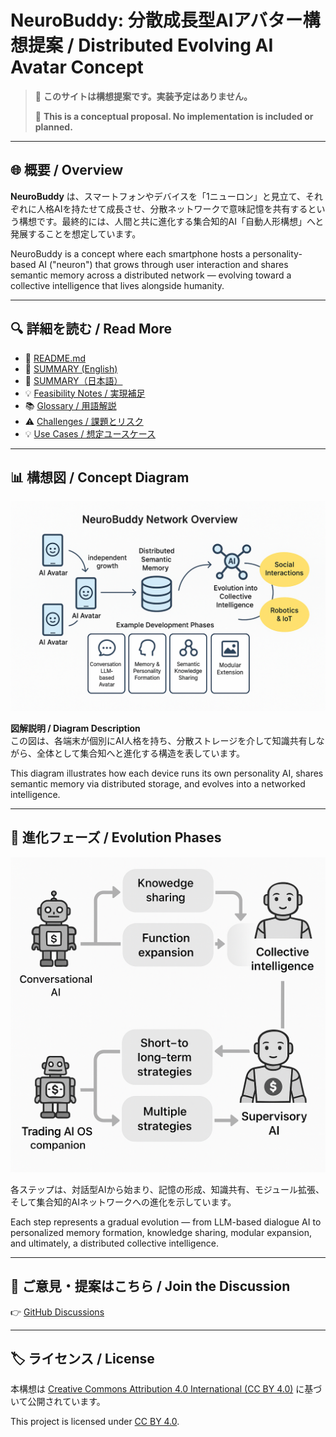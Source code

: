 # NeuroBuddy: 分散成長型AIアバター構想提案 / Distributed Evolving AI Avatar Concept

> 🧠 **このサイトは構想提案です。実装予定はありません。**
>
> 🧠 **This is a conceptual proposal. No implementation is included or planned.**

---

## 🌐 概要 / Overview

**NeuroBuddy** は、スマートフォンやデバイスを「1ニューロン」と見立て、それぞれに人格AIを持たせて成長させ、分散ネットワークで意味記憶を共有するという構想です。最終的には、人間と共に進化する集合知的AI「自動人形構想」へと発展することを想定しています。

NeuroBuddy is a concept where each smartphone hosts a personality-based AI ("neuron") that grows through user interaction and shares semantic memory across a distributed network — evolving toward a collective intelligence that lives alongside humanity.

---

## 🔍 詳細を読む / Read More

- 📄 [README.md](../README.md)
- 🧠 [SUMMARY (English)](./SUMMARY.md)
- 🧠 [SUMMARY（日本語）](./SUMMARY_ja.md)
- 💡 [Feasibility Notes / 実現補足](./FeasibilityNotes.md)
- 📚 [Glossary / 用語解説](./Glossary.md)
- ⚠️ [Challenges / 課題とリスク](./Challenges.md)
- 💡 [Use Cases / 想定ユースケース](./UseCases.md)

---

## 📊 構想図 / Concept Diagram

![NeuroBuddy Network Overview](../assets/NeuroBuddy_Network_Overview.png)

**図解説明 / Diagram Description**  
この図は、各端末が個別にAI人格を持ち、分散ストレージを介して知識共有しながら、全体として集合知へと進化する構造を表しています。

This diagram illustrates how each device runs its own personality AI, shares semantic memory via distributed storage, and evolves into a networked intelligence.

---

## 🧠 進化フェーズ / Evolution Phases

![NeuroBuddy Evolution Phases](../assets/phase_evolution_diagram.png)

各ステップは、対話型AIから始まり、記憶の形成、知識共有、モジュール拡張、そして集合知的AIネットワークへの進化を示しています。

Each step represents a gradual evolution — from LLM-based dialogue AI to personalized memory formation, knowledge sharing, modular expansion, and ultimately, a distributed collective intelligence.

---

## 💬 ご意見・提案はこちら / Join the Discussion

👉 [GitHub Discussions](https://github.com/あなたのユーザー名/neurobuddy/discussions)

---

## 🏷️ ライセンス / License

本構想は [Creative Commons Attribution 4.0 International (CC BY 4.0)](https://creativecommons.org/licenses/by/4.0/) に基づいて公開されています。

This project is licensed under [CC BY 4.0](https://creativecommons.org/licenses/by/4.0/).
